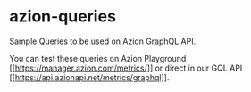 # azion-queries
Sample Queries to be used on Azion GraphQL API.

You can test these queries on Azion Playground [[https://manager.azion.com/metrics/]] or direct in our GQL API [[https://api.azionapi.net/metrics/graphql]].
